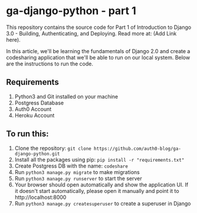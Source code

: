 # ga-django-python - part 1

This repository contains the source code for Part 1 of Introduction to Django 3.0 - Building, Authenticating, and Deploying. Read more at: (Add Link here).

In this article, we'll be learning the fundamentals of Django 2.0 and create a codesharing application that we'll be able to run on our local system. Below are the instructions to run the code.

## Requirements

1. Python3 and Git installed on your machine
2. Postgress Database
3. Auth0 Account
4. Heroku Account

## To run this:

1. Clone the repository: `git clone https://github.com/auth0-blog/ga-django-python.git`
2. Install all the packages using pip: `pip install -r "requirements.txt"`
3. Create Postgress DB with the name: `codeshare`
4. Run `python3 manage.py migrate` to make migrations
5. Run `python3 manage.py runserver` to start the server
6. Your browser should open automatically and show the application UI. If it doesn't start automatically, please open it manually and point it to http://localhost:8000
7. Run `python3 manage.py createsuperuser` to create a superuser in Django
